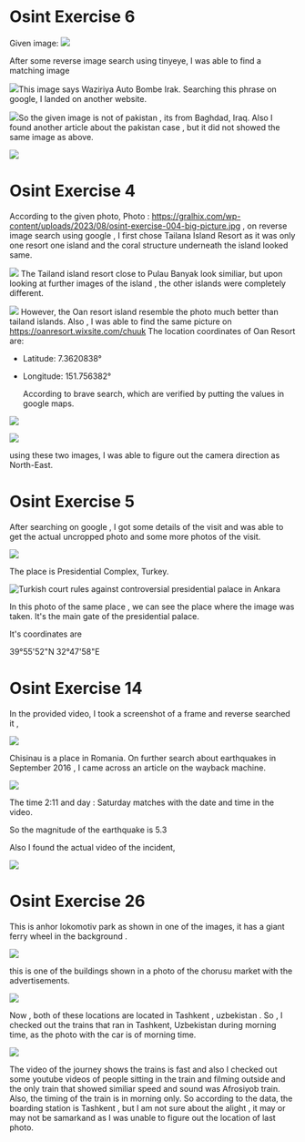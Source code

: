# Osint Exercise 6

Given image:
![](Gralhix%20OSINT/2024-06-10-22-07-29-image.png)

After some reverse image search using tinyeye, I was able to find a matching image

![](Gralhix%20OSINT/2024-06-10-22-09-24-image.png)This image says Waziriya Auto Bombe Irak. Searching this phrase on google, I landed on another website. 

![](Gralhix%20OSINT/2024-06-10-22-10-10-image.png)So the given image is not of pakistan , its from Baghdad, Iraq.
Also I found another article about the pakistan case , but it did not showed the same image as above.

![](Gralhix%20OSINT/2024-06-10-22-10-56-image.png)

# Osint Exercise 4

According to the given photo,
 Photo : https://gralhix.com/wp-content/uploads/2023/08/osint-exercise-004-big-picture.jpg
 , on reverse image search using google , I first chose Tailana Island Resort as it was only one resort one island and the coral structure underneath the island looked same.

![](Gralhix%20OSINT/2024-06-10-22-11-43-image.png) The Tailand island resort close to Pulau Banyak look similiar, but upon looking at further images of the island , the other islands were completely different.

![](Gralhix%20OSINT/2024-06-10-22-12-26-image.png) However, the Oan resort island resemble the photo much better than tailand islands.
Also , I was able to find the same picture on https://oanresort.wixsite.com/chuuk
The location coordinates of Oan Resort are:

- Latitude: 7.3620838°

- Longitude: 151.756382°
  
  According to brave search, which are verified by putting the values in google maps.

![](Gralhix%20OSINT/2024-06-10-22-13-41-image.png)

![](Gralhix%20OSINT/2024-06-10-22-15-16-image.png)

using these two images, I was able to figure out the camera direction as North-East.

# Osint Exercise 5

After searching on google , I got some details of the visit and was able to get the actual uncropped photo and some more photos of the visit.

![](Gralhix%20OSINT/2024-06-10-22-25-28-image.png)

The place is Presidential Complex, Turkey.

![Turkish court rules against controversial presidential palace in Ankara](https://image.hurimg.com/i/hurriyet/75/0x0/59c8d2e045d2a027e83cb54a.jpg)

In this photo of the same place , we can see the place where the image was taken. It's the main gate of the presidential palace.

It's coordinates are

39°55'52"N 32°47'58"E

# Osint Exercise 14

In the provided video, I took a screenshot of a frame and reverse searched it , 

![](Gralhix%20OSINT/2024-06-11-00-45-21-image.png)

Chisinau is a place in Romania. On further search about earthquakes in September 2016 , I came across an article on the wayback machine.

![](Gralhix%20OSINT/2024-06-11-00-47-12-image.png)

The time 2:11 and day : Saturday matches with the date and time in the video.

So the magnitude of the earthquake is 5.3

Also I found the actual video of the incident,

![](Gralhix%20OSINT/2024-06-11-02-02-40-image.png)

# Osint Exercise 26

This is anhor lokomotiv park as shown in one of the images, it has a giant ferry wheel in the background .

![](Gralhix%20OSINT/2024-06-11-17-22-54-image.png)

this is one of the buildings shown in a photo of the chorusu market with the advertisements.

![](Gralhix%20OSINT/2024-06-11-17-46-45-image.png)

Now , both of these locations are located in Tashkent , uzbekistan . So , I checked out the trains that ran in Tashkent, Uzbekistan during morning time, as the photo with the car is of morning time.

![](Gralhix%20OSINT/2024-06-11-18-15-11-image.png)

The video of the journey shows the trains is fast and also I  checked out some youtube  videos of people sitting in the train and filming outside and the only train that showed similiar speed and sound was Afrosiyob train. Also, the timing of the train is in morning only. So according to the data, the boarding station is Tashkent , but I am not sure about the alight , it may or may not be samarkand as I was unable to figure out the location of last photo.
